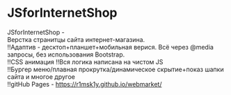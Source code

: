 # JSforInternetShop
JSforInternetShop - </br>
Верстка странитцы сайта интернет-магазина.</br>
!!Адаптив - десктоп+планшет+мобильная верися. Всё через @media запросы, без использования Bootstrap.</br>
!!CSS анимация
!!Вся логика написана на чистом JS</br>
!!Бургер меню/плавная прокрутка/динамическое скрытие+показ шапки сайта и многое другое</br>
!!gitHub Pages - https://r1msk1y.github.io/webmarket/

